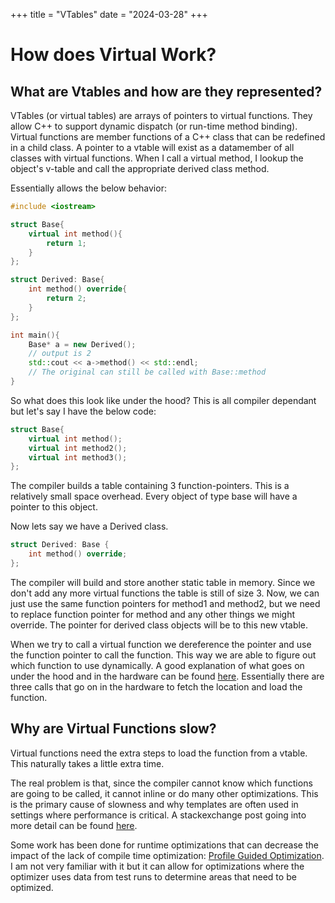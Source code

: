 +++
title = "VTables"
date = "2024-03-28"
+++

# How does Virtual Work?

## What are Vtables and how are they represented?
VTables (or virtual tables) are arrays of pointers to virtual functions.
They allow C++ to support dynamic dispatch (or run-time method binding).
Virtual functions are member functions of a C++ class that can be redefined in a child class.
A pointer to a vtable will exist as a datamember of all classes with virtual functions.
When I call a virtual method, I lookup the object's v-table and call the appropriate derived class method.

Essentially allows the below behavior:
```c++
#include <iostream>

struct Base{
    virtual int method(){
        return 1;
    }
};

struct Derived: Base{
    int method() override{
        return 2;
    }
};

int main(){
    Base* a = new Derived();
    // output is 2
    std::cout << a->method() << std::endl;
    // The original can still be called with Base::method
}
```

So what does this look like under the hood? This is all compiler dependant but let's say I have the below code:
```c++
struct Base{
    virtual int method();
    virtual int method2();
    virtual int method3();
};
```
The compiler builds a table containing 3 function-pointers. This is a relatively small space overhead. Every object of type base will have a pointer to this object.

Now lets say we have a Derived class.

```c++
struct Derived: Base {
    int method() override;
};
```

The compiler will build and store another static table in memory.
Since we don't add any more virtual functions the table is still of size 3.
Now, we can just use the same function pointers for method1 and method2, but we need to replace function pointer for method and any other things we might override.
The pointer for derived class objects will be to this new vtable.

When we try to call a virtual function we dereference the pointer and use the function pointer to call the function.
This way we are able to figure out which function to use dynamically.
A good explanation of what goes on under the hood and in the hardware can be found [here](http://www.dietmar-kuehl.de/mirror/c++-faq/virtual-functions.html#faq-20.4).
Essentially there are three calls that go on in the hardware to fetch the location and load the function.

## Why are Virtual Functions slow?

Virtual functions need the extra steps to load the function from a vtable.
This naturally takes a little extra time.

The real problem is that, since the compiler cannot know which functions are going to be called, it cannot inline or do many other optimizations.
This is the primary cause of slowness and why templates are often used in settings where performance is critical.
A stackexchange post going into more detail can be found [here](https://softwareengineering.stackexchange.com/questions/191637/in-c-why-and-how-are-virtual-functions-slower).

Some work has been done for runtime optimizations that can decrease the impact of the lack of compile time optimization: [Profile Guided Optimization](https://learn.microsoft.com/en-us/cpp/build/profile-guided-optimizations?view=msvc-170).
I am not very familiar with it but it can allow for optimizations where the optimizer uses data from test runs to determine areas that need to be optimized.
